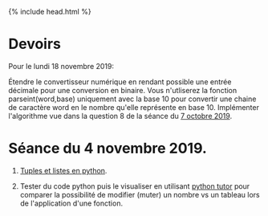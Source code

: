 {% include head.html %}

# Devoirs

Pour le lundi 18 novembre 2019:

Étendre le convertisseur numérique en rendant possible une entrée décimale pour une conversion en binaire. Vous n'utliserez la fonction parseint(word,base) uniquement avec la base 10 pour convertir une chaine de caractère word en le nombre qu'elle représente en base 10. Implémenter l'algorithme vue dans la question 8 de la séance du [7 octobre 2019](https://edisondelorgues.github.io/NSI/191007).

# Séance du 4 novembre 2019.

1. [Tuples et listes en python](https://pixees.fr/informatiquelycee/n_site/nsi_prem_pythonSequence.html).

2. Tester du code python puis le visualiser en utilisant [python tutor](http://pythontutor.com/visualize.html#mode=edit) pour comparer la possibilité de modifier (muter) un nombre vs un tableau lors de l'application d'une fonction. 

<!--
3. Créer une fonction python qui teste si un nombre donné appartient à un tableau d'entiers.

4. Créer une fonction python qui prend un entier et un tableau d'entiers et qui rend le plus petit indice du tableau contenant cet entier et -1 si le tableau ne contient pas cet entier.

5. Créer une fonction python qui prend un tableau d'entiers et rend l'indice et la valeur du plus petit élément de ce tableau.

6. Réaliser une fonction python qui prend un tableau et deux indices et échange les valeurs du tableau ayant ces deux indices.

-->

